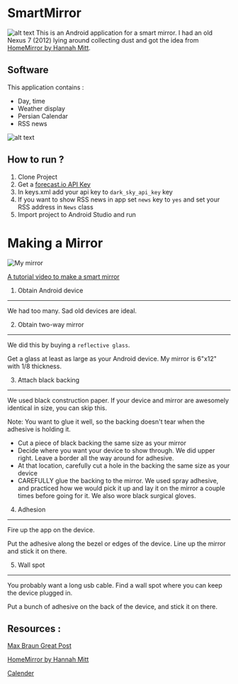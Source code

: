 # SmartMirror
![alt text](https://github.com/gsoosk/SmartMirror/blob/master/pic2.jpg)
This is an Android application for a smart mirror. I had an old Nexus 7 (2012) lying around collecting dust and got the idea from [HomeMirror by Hannah Mitt](https://github.com/HannahMitt/HomeMirror).

## Software 
This application contains : 
* Day, time
* Weather display
* Persian Calendar 
* RSS news 

![alt text](https://github.com/gsoosk/SmartMirror/blob/master/pic1.png)

## How to run ?
1. Clone Project
2. Get a [forecast.io API Key](https://developer.forecast.io/)
3. In keys.xml add your api key to `dark_sky_api_key` key
4. If you want to show RSS news in app set `news` key to `yes` and set your RSS address in `News` class
5. Import project to Android Studio and run


Making a Mirror
====
![My mirror](https://github.com/gsoosk/SmartMirror/blob/master/pic3.jpg)

[A tutorial video to make a smart mirror](https://learn.adafruit.com/android-smart-home-mirror)

1. Obtain Android device
----
We had too many. Sad old devices are ideal.

2. Obtain two-way mirror
---
We did this by buying a `reflective glass`.

Get a glass at least as large as your Android device. My mirror is 6"x12" with 1/8 thickness. 

3. Attach black backing
---
We used black construction paper. If your device and mirror are awesomely identical in size, you can skip this.

Note: You want to glue it well, so the backing doesn't tear when the adhesive is holding it.

* Cut a piece of black backing the same size as your mirror
* Decide where you want your device to show through. We did upper right. Leave a border all the way around for adhesive.
* At that location, carefully cut a hole in the backing the same size as your device
* CAREFULLY glue the backing to the mirror. We used spray adhesive, and practiced how we would pick it up and lay it on the mirror a couple times before going for it. We also wore black surgical gloves.
 

4. Adhesion
---
Fire up the app on the device.

Put the adhesive along the bezel or edges of the device. Line up the mirror and stick it on there.

5. Wall spot
---
You probably want a long usb cable. Find a wall spot where you can keep the device plugged in.

Put a bunch of adhesive on the back of the device, and stick it on there.

## Resources : 
[Max Braun Great Post](https://medium.com/@maxbraun/my-bathroom-mirror-is-smarter-than-yours-94b21c6671ba)

[HomeMirror by Hannah Mitt](https://github.com/HannahMitt/HomeMirror)

[Calender](https://github.com/Roojin/persian-calendar-view)

